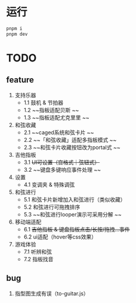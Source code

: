 # 运行

```bash
pnpm i
pnpm dev
```

# TODO

## feature

1. 支持乐器
    - 1.1 鼓机 & 节拍器
    - 1.2 ~~指板适配贝斯 ~~
    - 1.3 ~~指板适配尤克里里 ~~
2. 和弦收藏
    - 2.1 ~~caged系统和弦卡片 ~~
    - 2.2 ~~「和弦收藏」适配多指板模式 ~~
    - 2.3 ~~和弦卡片收藏按钮改为portal式 ~~
3. 吉他指板
    - 3.1 ~~UI可设置（宫格式｜弦钮式）~~
    - 3.2 ~~键盘多键响应事件处理 ~~
4. 设置
    - 4.1 变调夹 & 特殊调弦
5. 和弦进行
    - 5.1 和弦卡片新增加入和弦进行（类似收藏）
    - 5.2 和弦进行可拖拽排序
    - 5.3 ~~和弦进行looper演示可采用分解 ~~
6. 移动端适配
    - 6.1 ~~吉他指板 & 键盘指板点击/长按/拖拽...事件~~
    - 6.2 ui适配（hover等css效果）
7. 游戏体验
    - 7.1 听辨和弦
    - 7.2 指板找音

## bug
1. 指型图生成有误（to-guitar.js）

